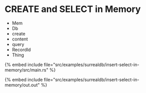 # CREATE and SELECT in Memory

* Mem
* Db
* create
* content
* query
* RecordId
* Thing


{% embed include file="src/examples/surrealdb/insert-select-in-memory/src/main.rs" %}

{% embed include file="src/examples/surrealdb/insert-select-in-memory/out.out" %}


